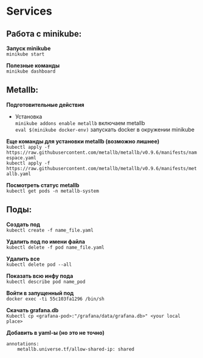 # Services

## Работа с minikube:
__Запуск minikube__ \
`minikube start`

__Полезные команды__ \
`minikube dashboard`

## Metallb:
__Подготовительные действия__ 
- Установка \
`minikube addons enable metallb` включаем metallb \
`eval $(minikube docker-env)` запускать docker в окружении minikube

__Еще команды для установки metallb (возможно лишнее)__ \
`kubectl apply -f https://raw.githubusercontent.com/metallb/metallb/v0.9.6/manifests/namespace.yaml` \
`kubectl apply -f https://raw.githubusercontent.com/metallb/metallb/v0.9.6/manifests/metallb.yaml`

__Посмотреть статус metallb__ \
`kubectl get pods -n metallb-system`

## Поды:
__Создать под__ \
`kubectl create -f name_file.yaml`

__Удалить под по имени файла__ \
`kubectl delete -f pod name_file.yaml`

__Удалить все__ \
`kubectl delete pod --all`

__Показать всю инфу пода__ \
`kubectl describe pod name_pod`

__Войти в запущенный под__ \
`docker exec -ti 55c103fa1296 /bin/sh`

__Скачать grafana.db__ \
`Kubectl cp <grafana-pod>:"/grafana/data/grafana.db>" <your local place>`

__Добавить в yaml-ы (но это не точно)__
```
annotations:
    metallb.universe.tf/allow-shared-ip: shared
```
